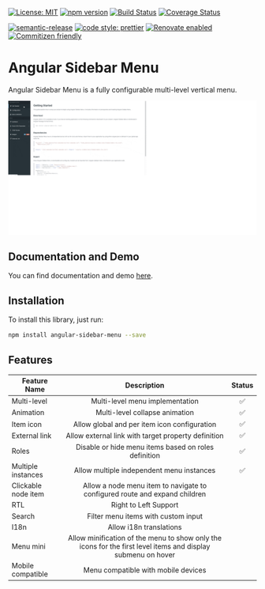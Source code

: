 [![License: MIT](https://img.shields.io/badge/License-MIT-yellow.svg)](https://opensource.org/licenses/MIT)
[![npm version](https://badge.fury.io/js/angular-sidebar-menu.svg)](https://badge.fury.io/js/angular-sidebar-menu)
[![Build Status](https://travis-ci.com/mledour/angular-sidebar-menu.svg?branch=master)](https://travis-ci.com/mledour/angular-sidebar-menu)
[![Coverage Status](https://coveralls.io/repos/github/mledour/angular-sidebar-menu/badge.svg?branch=master)](https://coveralls.io/github/mledour/angular-sidebar-menu?branch=master)

[![semantic-release](https://img.shields.io/badge/%20%20%F0%9F%93%A6%F0%9F%9A%80-semantic--release-e10079.svg)](https://github.com/semantic-release/semantic-release)
[![code style: prettier](https://img.shields.io/badge/code_style-prettier-ff69b4.svg)](https://github.com/prettier/prettier)
[![Renovate enabled](https://img.shields.io/badge/renovate-enabled-brightgreen.svg)](https://renovatebot.com/)
[![Commitizen friendly](https://img.shields.io/badge/commitizen-friendly-brightgreen.svg)](http://commitizen.github.io/cz-cli/)

# Angular Sidebar Menu

Angular Sidebar Menu is a fully configurable multi-level vertical menu.

![Angular Sidebar Menu Screenshot](screenshot.gif)

## Documentation and Demo

You can find documentation and demo <a href="https://mledour.github.io/angular-sidebar-menu/branches/master/" target="_blank">here</a>.

## Installation

To install this library, just run:

```bash
npm install angular-sidebar-menu --save
```

## Features

| Feature Name        |                                                 Description                                                  |       Status       |
| ------------------- | :----------------------------------------------------------------------------------------------------------: | :----------------: |
| Multi-level         |                                       Multi-level menu implementation                                        | :white_check_mark: |
| Animation           |                                        Multi-level collapse animation                                        | :white_check_mark: |
| Item icon           |                                 Allow global and per item icon configuration                                 | :white_check_mark: |
| External link       |                             Allow external link with target property definition                              | :white_check_mark: |
| Roles               |                             Disable or hide menu items based on roles definition                             | :white_check_mark: |
| Multiple instances  |                                  Allow multiple independent menu instances                                   | :white_check_mark: |
| Clickable node item |                  Allow a node menu item to navigate to configured route and expand children                  |                    |
| RTL                 |                                            Right to Left Support                                             |                    |
| Search              |                                     Filter menu items with custom input                                      |                    |
| I18n                |                                           Allow i18n translations                                            |                    |
| Menu mini           | Allow minification of the menu to show only the icons for the first level items and display submenu on hover |                    |
| Mobile compatible   |                                     Menu compatible with mobile devices                                      |                    |
